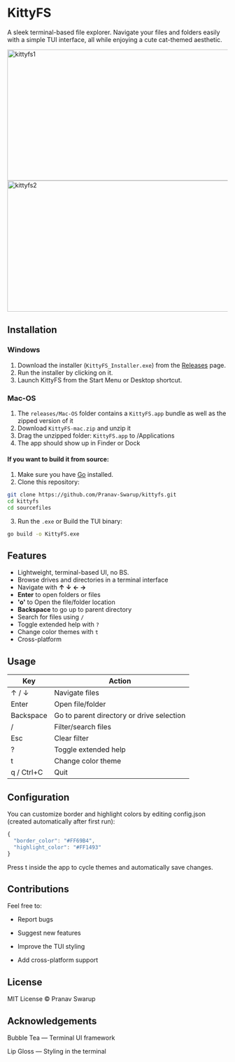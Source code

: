 # KittyFS

A sleek terminal-based file explorer. Navigate your files and folders easily with a simple TUI interface, all while enjoying a cute cat-themed aesthetic.

<img width="592" height="300" alt="kittyfs1" src="https://github.com/user-attachments/assets/b0966b22-575c-45d5-aff0-b175a8093bda" />
<img width="592" height="300" alt="kittyfs2" src="https://github.com/user-attachments/assets/eb17f348-7cbb-4ca3-880c-d98bcefc9621" />


## Installation

### Windows

1. Download the installer (`KittyFS_Installer.exe`) from the [Releases](https://github.com/Pranav-Swarup/kittyfs/releases) page.
2. Run the installer by clicking on it.
3. Launch KittyFS from the Start Menu or Desktop shortcut.

### Mac-OS

1. The `releases/Mac-OS` folder contains a `KittyFS.app` bundle as well as the zipped version of it
2. Download `KittyFS-mac.zip` and unzip it
3. Drag the unzipped folder: `KittyFS.app` to /Applications
4. The app should show up in Finder or Dock

#### If you want to build it from source:

1. Make sure you have [Go](https://golang.org/dl/) installed.
2. Clone this repository:

```bash
git clone https://github.com/Pranav-Swarup/kittyfs.git
cd kittyfs
cd sourcefiles
```

3. Run the `.exe` or Build the TUI binary:

```bash
go build -o KittyFS.exe
```


## Features

- Lightweight, terminal-based UI, no BS.
- Browse drives and directories in a terminal interface
- Navigate with **↑ ↓ ← →** 
- **Enter** to open folders or files
- **'o'** to Open the file/folder location
- **Backspace** to go up to parent directory
- Search for files using `/`
- Toggle extended help with `?`
- Change color themes with `t`
- Cross-platform


## Usage

| Key        | Action                                    |
| ---------- | ----------------------------------------- |
| ↑ / ↓      | Navigate files                            |
| Enter      | Open file/folder                          |
| Backspace  | Go to parent directory or drive selection |
| /          | Filter/search files                       |
| Esc        | Clear filter                              |
| ?          | Toggle extended help                      |
| t          | Change color theme                        |
| q / Ctrl+C | Quit                                      |

## Configuration

You can customize border and highlight colors by editing config.json (created automatically after first run):

``` js
{
  "border_color": "#FF69B4",
  "highlight_color": "#FF1493"
}
```

Press t inside the app to cycle themes and automatically save changes.

## Contributions

Feel free to:

- Report bugs

- Suggest new features

- Improve the TUI styling

- Add cross-platform support

## License

MIT License © Pranav Swarup

## Acknowledgements

Bubble Tea
 — Terminal UI framework

Lip Gloss
 — Styling in the terminal
